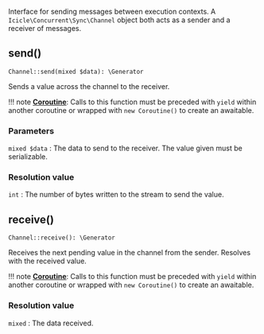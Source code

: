 Interface for sending messages between execution contexts. A `Icicle\Concurrent\Sync\Channel` object both acts as a sender and a receiver of messages.

## send()

    Channel::send(mixed $data): \Generator

Sends a value across the channel to the receiver.

!!! note
    [**Coroutine**](../../manual/coroutines.md): Calls to this function must be preceded with `yield` within another coroutine or wrapped with `new Coroutine()` to create an awaitable.

### Parameters
`mixed $data`
:   The data to send to the receiver. The value given must be serializable.

### Resolution value
`int`
:   The number of bytes written to the stream to send the value.

## receive()

    Channel::receive(): \Generator

Receives the next pending value in the channel from the sender. Resolves with the received value.

!!! note
    [**Coroutine**](../../manual/coroutines.md): Calls to this function must be preceded with `yield` within another coroutine or wrapped with `new Coroutine()` to create an awaitable.

### Resolution value
`mixed`
:   The data received.
